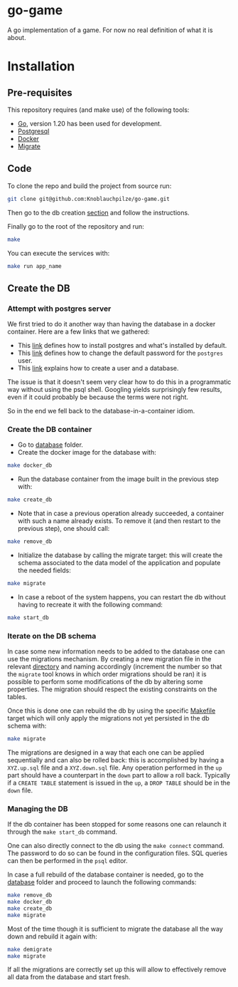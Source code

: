 
# go-game

A go implementation of a game. For now no real definition of what it is about.

# Installation

## Pre-requisites

This repository requires (and make use) of the following tools:
- [Go](https://go.dev/doc/install), version 1.20 has been used for development.
- [Postgresql](https://www.postgresql.org/download/linux/ubuntu/)
- [Docker](https://docs.docker.com/engine/install/ubuntu/)
- [Migrate](https://github.com/golang-migrate/migrate/blob/master/cmd/migrate/README.md)

## Code

To clone the repo and build the project from source run:
```bash
git clone git@github.com:Knoblauchpilze/go-game.git
```

Then go to the db creation [section](#create-the-db-container) and follow the instructions.

Finally go to the root of the repository and run:
```bash
make
```

You can execute the services with:
```bash
make run app_name
```

## Create the DB

### Attempt with postgres server

We first tried to do it another way than having the database in a docker container. Here are a few links that we gathered:
* This [link](https://www.cherryservers.com/blog/how-to-install-and-setup-postgresql-server-on-ubuntu-20-04) defines how to install postgres and what's installed by default.
* This [link](https://chartio.com/resources/tutorials/how-to-set-the-default-user-password-in-postgresql/) defines how to change the default password for the `postgres` user.
* This [link](https://medium.com/coding-blocks/creating-user-database-and-adding-access-on-postgresql-8bfcd2f4a91e) explains how to create a user and a database.

The issue is that it doesn't seem very clear how to do this in a programmatic way without using the psql shell. Googling yields surprisingly few results, even if it could probably be because the terms were not right.

So in the end we fell back to the database-in-a-container idiom.

### Create the DB container

- Go to [database](database) folder.
- Create the docker image for the database with:
```bash
make docker_db
```
- Run the database container from the image built in the previous step with:
```bash
make create_db
```
- Note that in case a previous operation already succeeded, a container with such a name already exists. To remove it (and then restart to the previous step), one should call:
```bash
make remove_db
```
- Initialize the database by calling the migrate target: this will create the schema associated to the data model of the application and populate the needed fields:
```bash
make migrate
```
- In case a reboot of the system happens, you can restart the db without having to recreate it with the following command:
```bash
make start_db
```

### Iterate on the DB schema

In case some new information needs to be added to the database one can use the migrations mechanism. By creating a new migration file in the relevant [directory](database/migrations) and naming accordingly (increment the number so that the `migrate` tool knows in which order migrations should be ran) it is possible to perform some modifications of the db by altering some properties. The migration should respect the existing constraints on the tables.

Once this is done one can rebuild the db by using the specific [Makefile](database/Makefile) target which will only apply the migrations not yet persisted in the db schema with:
```bash
make migrate
```

The migrations are designed in a way that each one can be applied sequentially and can also be rolled back: this is accomplished by having a `XYZ.up.sql` file and a `XYZ.down.sql` file. Any operation performed in the `up` part should have a counterpart in the `down` part to allow a roll back. Typically if a `CREATE TABLE` statement is issued in the `up`, a `DROP TABLE` should be in the `down` file.

### Managing the DB

If the db container has been stopped for some reasons one can relaunch it through the `make start_db` command.

One can also directly connect to the db using the `make connect` command. The password to do so can be found in the configuration files. SQL queries can then be performed in the `psql` editor.

In case a full rebuild of the database container is needed, go to the [database](database) folder and proceed to launch the following commands:
```bash
make remove_db
make docker_db
make create_db
make migrate
```

Most of the time though it is sufficient to migrate the database all the way down and rebuild it again with:
```bash
make demigrate
make migrate
```

If all the migrations are correctly set up this will allow to effectively remove all data from the database and start fresh.

